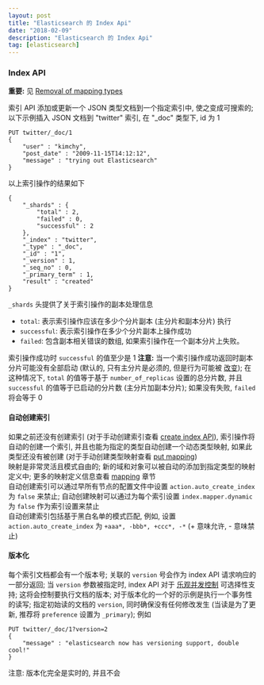 ```yaml
---
layout: post
title: "Elasticsearch 的 Index Api"
date: "2018-02-09"
description: "Elasticsearch 的 Index Api"
tag: [elasticsearch]
---
```


### Index API
**重要:** 见 [Removal of mapping types](https://www.elastic.co/guide/en/elasticsearch/reference/current/removal-of-types.html)

索引 API 添加或更新一个 JSON 类型文档到一个指定索引中, 使之变成可搜索的; 以下示例插入 JSON 文档到 "twitter" 索引, 在 "\_doc" 类型下, id 为 1
```
PUT twitter/_doc/1
{
    "user" : "kimchy",
    "post_date" : "2009-11-15T14:12:12",
    "message" : "trying out Elasticsearch"
}
```
以上索引操作的结果如下
```
{
    "_shards" : {
        "total" : 2,
        "failed" : 0,
        "successful" : 2
    },
    "_index" : "twitter",
    "_type" : "_doc",
    "_id" : "1",
    "_version" : 1,
    "_seq_no" : 0,
    "_primary_term" : 1,
    "result" : "created"
}
```
`_shards` 头提供了关于索引操作的副本处理信息
- `total`: 表示索引操作应该在多少个分片副本 (主分片和副本分片) 执行
- `successful`: 表示索引操作在多少个分片副本上操作成功
- `failed`: 包含副本相关错误的数组, 如果索引操作在一个副本分片上失败。

索引操作成功时 `successful` 的值至少是 1
**注意:**
当一个索引操作成功返回时副本分片可能没有全部启动 (默认的, 只有主分片是必须的, 但是行为可能被 [改变](https://www.elastic.co/guide/en/elasticsearch/reference/current/docs-index_.html#index-wait-for-active-shards)); 在这种情况下, `total` 的值等于基于 `number_of_replicas` 设置的总分片数, 并且 `successful` 的值等于已启动的分片数 (主分片加副本分片); 如果没有失败, `failed` 将会等于 0

#### 自动创建索引
如果之前还没有创建索引 (对于手动创建索引查看 [create index API](https://www.elastic.co/guide/en/elasticsearch/reference/current/indices-create-index.html)), 索引操作将自动的创建一个索引, 并且也能为指定的类型自动创建一个动态类型映射, 如果此类型还没有被创建 (对于手动创建类型映射查看 [put mapping](https://www.elastic.co/guide/en/elasticsearch/reference/current/indices-put-mapping.html))  
映射是非常灵活且模式自由的; 新的域和对象可以被自动的添加到指定类型的映射定义中; 更多的映射定义信息查看 [mapping](https://www.elastic.co/guide/en/elasticsearch/reference/current/mapping.html) 章节  
自动创建索引可以通过早所有节点的配置文件中设置 `action.auto_create_index` 为 `false` 来禁止; 自动创建映射可以通过为每个索引设置 `index.mapper.dynamic` 为 `false` 作为索引设置来禁止  
自动创建索引包括基于黑白名单的模式匹配, 例如, 设置 `action.auto_create_index` 为 `+aaa*, -bbb*, +ccc*, -*` (+ 意味允许, - 意味禁止)

#### 版本化
每个索引文档都会有一个版本号; 关联的 `version` 号会作为 index API 请求响应的一部分返回; 当 `version` 参数被指定时, index API 对于 [乐观并发控制](http://en.wikipedia.org/wiki/Optimistic_concurrency_control) 可选择性支持; 这将会控制要执行文档的版本; 对于版本化的一个好的示例是执行一个事务性的读写;
指定初始读的文档的 `version`, 同时确保没有任何修改发生 (当读是为了更新, 推荐将 `preference` 设置为 `_primary`); 例如
```
PUT twitter/_doc/1?version=2
{
    "message" : "elasticsearch now has versioning support, double cool!"
}
```
注意: 版本化完全是实时的, 并且不会

